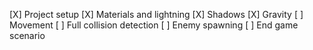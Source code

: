 [X] Project setup
[X] Materials and lightning
[X] Shadows
[X] Gravity
[ ] Movement
[ ] Full collision detection
[ ] Enemy spawning
[ ] End game scenario
